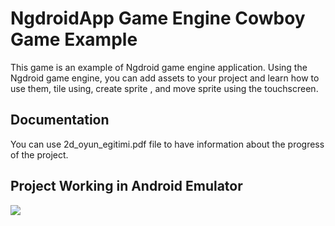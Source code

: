 # NgdroidApp Game Engine Cowboy Game Example

This game is an example of Ngdroid game engine application. Using the Ngdroid game engine, you can add assets to your project and learn how to use them, tile using, create sprite , and move sprite using the touchscreen.


## Documentation

You can  use 2d_oyun_egitimi.pdf file to have information about the progress of the project.

## Project Working in Android Emulator

<img src="https://thumbs.gfycat.com/AdoredGaseousDaddylonglegs-size_restricted.gif">
